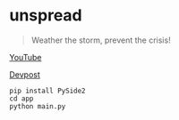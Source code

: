 # unspread

> Weather the storm, prevent the crisis!

[YouTube](https://www.youtube.com/watch?v=LtEqRU1mzcs)

[Devpost](https://devpost.com/software/1_046_a_gamification_unspread)

```
pip install PySide2
cd app
python main.py
```
